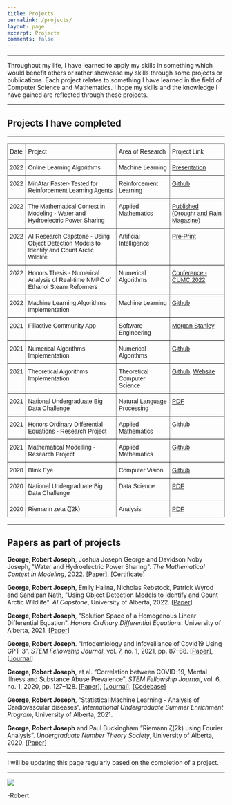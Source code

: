 ```yaml
---
title: Projects
permalink: /projects/
layout: page
excerpt: Projects
comments: false
---
```

<p style="text-align:justify; hyphens: auto;" hspace="30">
<hr>Throughout my life, I have learned to apply my skills in something which would benefit others or rather showcase my skills through some projects or publications. Each project relates to something I have learned in the field of Computer Science and Mathematics. I hope my skills and the knowledge I have gained are reflected through these projects.
</p>

<hr>

## Projects I have completed

<hr>
<style type="text/css">
.tg  {border-collapse:collapse;border-spacing:0;}
.tg td{border-color:black;border-style:solid;border-width:1px;font-family:Arial, sans-serif;font-size:14px;
  overflow:hidden;padding:10px 5px;word-break:normal;}
.tg th{border-color:black;border-style:solid;border-width:1px;font-family:Arial, sans-serif;font-size:14px;
  font-weight:normal;overflow:hidden;padding:10px 5px;word-break:normal;}
.tg .tg-0pky{border-color:inherit;text-align:left;vertical-align:top}
</style>
<table class="tg">
<thead>
  <tr>
    <th class="tg-0pky">Date</th>
    <th class="tg-0pky">Project </th>
    <th class="tg-0pky">Area of Research</th>
    <th class="tg-0pky">Project Link</th>
  </tr>
</thead>
<tbody>
    <tr>
    <td class="tg-0pky">2022</td>
    <td class="tg-0pky">Online Learning Algorithms</td>
    <td class="tg-0pky">Machine Learning</td>
    <td class="tg-0pky"><a href="https://drive.google.com/file/d/1Zg_2e1KXaiazPaNZaGQVx_8FSddiq5EZ/view?usp=sharing">Presentation</a></td>
    </tr> 
    <tr>
    <td class="tg-0pky">2022</td>
    <td class="tg-0pky">MinAtar Faster- Tested for Reinforcement Learning Agents</td>
    <td class="tg-0pky">Reinforcement Learning</td>
    <td class="tg-0pky"><a href="https://github.com/Robertboy18/MinAtar-Faster">Github</a></td>
    </tr> 
    <tr>
    <td class="tg-0pky">2022</td>
    <td class="tg-0pky">The Mathematical Contest in Modeling - Water and Hydroelectric Power Sharing</td>
    <td class="tg-0pky">Applied Mathematics</td>
    <td class="tg-0pky"><a href="https://github.com/Robertboy18/Personal-Website/blob/master/2221823.pdf" target="_blank" rel="noopener noreferrer">Published (Drought and Rain Magazine)</a></td>
    </tr>
    <tr>
    <td class="tg-0pky">2022</td>
    <td class="tg-0pky">AI Research Capstone - Using Object Detection Models to Identify and Count Arctic Wildlife</td>
    <td class="tg-0pky">Artificial Intelligence</td>
    <td class="tg-0pky"><a href="https://apps.ualberta.ca/catalogue/course/cmput/469" target="_blank" rel="noopener noreferrer">Pre-Print</a></td>
    </tr>
    <tr>
    <td class="tg-0pky">2022</td>
    <td class="tg-0pky">Honors Thesis - Numerical Analysis of Real-time NMPC of Ethanol Steam Reformers</td>
    <td class="tg-0pky">Numerical Algorithms</td>
    <td class="tg-0pky"><a href="https://cumc.math.ca/2022/presentation-database" target="_blank" rel="noopener noreferrer">Conference - CUMC 2022</a></td>
    </tr>
    <tr>
    <td class="tg-0pky">2022</td>
    <td class="tg-0pky">Machine Learning Algorithms Implementation</td>
    <td class="tg-0pky">Machine Learning</td>
    <td class="tg-0pky"><a href="https://github.com/Robertboy18/Machine-Learning-Algorithms-Implementation" target="_blank" rel="noopener noreferrer">Github</a></td>
    </tr>
      <tr>
    <td class="tg-0pky">2021</td>
    <td class="tg-0pky">Fillactive Community App</td>
    <td class="tg-0pky">Software Engineering</td>
    <td class="tg-0pky"><a href="https://www.businesswire.com/news/home/20210922005727/en/Morgan-Stanley-Code-to-Give-Hackathon-Provides-Montreal-Nonprofits-DESTA-Fillactive-and-La-Tabl%C3%A9e-des-Chefs-with-Technology-Solutions-to-Drive-their-Essential-Community-Work" target="_blank" rel="noopener noreferrer">Morgan Stanley</a></td>
    </tr>
    <tr>
    <td class="tg-0pky">2021</td>
    <td class="tg-0pky">Numerical Algorithms Implementation</td>
    <td class="tg-0pky">Numerical Algorithms</td>
    <td class="tg-0pky"><a href="https://github.com/Robertboy18/Numerical-Algorithms-Implementation" target="_blank" rel="noopener noreferrer">Github</a></td>
    </tr>
    <tr>
    <td class="tg-0pky">2021</td>
    <td class="tg-0pky">Theoretical Algorithms Implementation</td>
    <td class="tg-0pky">Theoretical Computer Science</td>
    <td class="tg-0pky"><a href="https://github.com/Robertboy18/Theoretical-Algorithms-Implementation" target="_blank" rel="noopener noreferrer">Github</a>, <a href="https://clrs-algorithms.streamlit.app/">Website</a></td>
    </tr>
    <tr>
    <td class="tg-0pky">2021</td>
    <td class="tg-0pky">National Undergraduate Big Data Challenge</td>
    <td class="tg-0pky">Natural Language Processing</td>
    <td class="tg-0pky"><a href="https://www.scribd.com/document/510636938/Research-GPT3" target="_blank" rel="noopener noreferrer">PDF</a></td>
    </tr>
    <tr>
    <td class="tg-0pky">2021</td>
    <td class="tg-0pky">Honors Ordinary Differential Equations - Research Project</td>
    <td class="tg-0pky">Applied Mathematics</td>
    <td class="tg-0pky"><a href="https://github.com/Robertboy18/UAlberta-Mathematics/blob/main/MATH%20336/Research.pdf" target="_blank" rel="noopener noreferrer">Github</a></td>
    </tr>
    <tr>
    <td class="tg-0pky">2021</td>
    <td class="tg-0pky">Mathematical Modelling - Research Project</td>
    <td class="tg-0pky">Applied Mathematics</td>
    <td class="tg-0pky"><a href="https://github.com/Robertboy18/UAlberta-Mathematics/blob/main/MATH%20372/Dhaliwal_Basha_Joseph%20_2021Math372_TermProjectReport%20(1).pdf" target="_blank" rel="noopener noreferrer">Github</a></td>
    </tr>
    <tr>
    <td class="tg-0pky">2020</td>
    <td class="tg-0pky">Blink Eye</td>
    <td class="tg-0pky">Computer Vision</td>
    <td class="tg-0pky"><a href="https://github.com/Robertboy18/BlinkEyePython" target="_blank" rel="noopener noreferrer">Github</a></td>
    </tr>
    <tr>
    <td class="tg-0pky">2020</td>
    <td class="tg-0pky">National Undergraduate Big Data Challenge</td>
    <td class="tg-0pky">Data Science </td>
    <td class="tg-0pky"><a href="https://github.com/Robertboy18/Personal-Website/blob/master/National%20Undergraduate%20Big%20Data%20Challenge%202020.pdf" target="_blank" rel="noopener noreferrer">PDF</a></td>
  </tr>
    <tr>
    <td class="tg-0pky">2020</td>
    <td class="tg-0pky">Riemann zeta <span style="font-style:normal">ζ(2k)</span></td>
    <td class="tg-0pky">Analysis </td>
    <td class="tg-0pky"><a href="https://www.scribd.com/document/462045997/Riemann-zeta-2k-Using-Fourier-Analysis" target="_blank" rel="noopener noreferrer">PDF</a></td>
  </tr>
 
</tbody>
</table>
<hr>

##  Papers as part of projects

<!--**George, Robert Joseph**, "Numerical Analysis for real-time Nonlinear Model Predictive Control of Ethanol Steam Reformers", Honors Thesis, University of Alberta, 2022. [[Paper](https://drive.google.com/file/d/1chvXZEM7daBfrni2ISAgXqLiQgnzIqCa/view?usp=sharing)]-->

**George, Robert Joseph**, Joshua Joseph George and Davidson Noby Joseph,  "Water and Hydroelectric Power Sharing". *The Mathematical Contest in Modeling*, 2022. [[Paper](https://www.robertj1.com/assets/pdf/MCM-2022.pdf)], [[Certificate](https://www.robertj1.com/assets/pdf/MCM-Certificate.pdf)]

**George, Robert Joseph**, Emily Halina, Nicholas Rebstock, Patrick Wyrod and Sandipan Nath, "Using Object Detection Models to Identify and Count Arctic Wildlife". *AI Capstone*, University of Alberta, 2022. [[Paper](https://www.robertj1.com/assets/pdf/RG-T2-NEPPER-final.pdf)]

**George, Robert Joseph**, "Solution Space of a Homogenous Linear Differential Equation". *Honors Ordinary Differential Equations*. University of Alberta, 2021. [[Paper](https://www.robertj1.com/assets/pdf/Research.pdf)]

**George, Robert Joseph**. “Infodemiology and Infoveillance of Covid19 Using GPT-3”. *STEM Fellowship Journal*, vol. 7, no. 1, 2021, pp. 87–88. [[Paper](https://www.robertj1.com/assets/pdf/stem-2021.pdf)], [[Journal](https://doi.org/10.17975/sfj-2021-003)]
 

**George, Robert Joseph**, et al. “Correlation between COVID-19, Mental Illness and Substance Abuse Prevalence”. *STEM Fellowship Journal*, vol. 6, no. 1, 2020, pp. 127–128. [[Paper](https://www.robertj1.com/assets/pdf/stem-2020.pdf)], [[Journal](https://doi.org/10.17975/sfj-2020-004)], [[Codebase](https://gist.github.com/Robertboy18/2168d899ea5cb0732d4290bbba1ca515#file-big-data-science-2020-ipynb)]

**George, Robert Joseph**, “Statistical Machine Learning - Analysis of Cardiovascular diseases”. *International Undergraduate Summer Enrichment Program*, University of Alberta, 2021.

**George, Robert Joseph** and Paul Buckingham ”Riemann ζ(2k) using Fourier Analysis”. *Undergraduate Number Theory Society*, University of Alberta, 2020. [[Paper](https://www.robertj1.com/assets/pdf/fourier.pdf)]

<hr>

I will be updating this page regularly based on the completion of a project.
<hr>
<img src = "https://www.lovethispic.com/uploaded_images/38369-Heiligenblut-Austria.jpg">

-Robert
